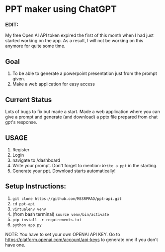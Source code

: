 # PPT maker using ChatGPT

### EDIT:
My free Open AI API token expired the first of this month when I had just started working on the app. As a result, I will not be working on this anymore for quite some time.

## Goal

1) To be able to generate a powerpoint presentation just from the prompt given.
2) Make a web application for easy access

## Current Status

Lots of bugs to fix but made a start. Made a web application where you can give a prompt and generate (and download) a pptx file prepared from chat gpt's response.

## USAGE

1) Register
2) Login
3) navigate to /dashboard
4) Write your prompt. Don't forget to mention: `Write a ppt` in the starting.
5) Generate your ppt. Download starts automatically!

## Setup Instructions:

1) `git clone https://github.com/MSSRPRAD/ppt-api.git`
2) `cd ppt-api`
3)  `virtualenv venv`
4) (from bash terminal) `source venv/bin/activate`
5) `pip install -r requirements.txt`
6) `python app.py`

NOTE: You have to set your own OPENAI API KEY. Go to https://platform.openai.com/account/api-keys to generate one if you don't have one.


